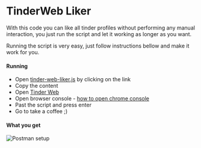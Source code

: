 # TinderWeb Liker

With this code you can like all tinder profiles without performing any manual interaction, you just run the script and let it working as longer as you want.

Running the script is very easy, just follow instructions bellow and make it work for you.

#### Running
- Open [tinder-web-liker.js](https://raw.githubusercontent.com/thiagocordeiro/tinder-web-liker/master/tinder-web-liker.js) by clicking on the link
- Copy the content
- Open [Tinder Web](https://tinder.com)
- Open browser console - [how to open chrome console](http://goo.gl/aY6jY8)
- Past the script and press enter
- Go to take a coffee ;)

#### What you get
![Postman setup](https://drive.google.com/uc?id=1arsAjTZEyErQY0EzFr2G67Aoq8vLWToj)
